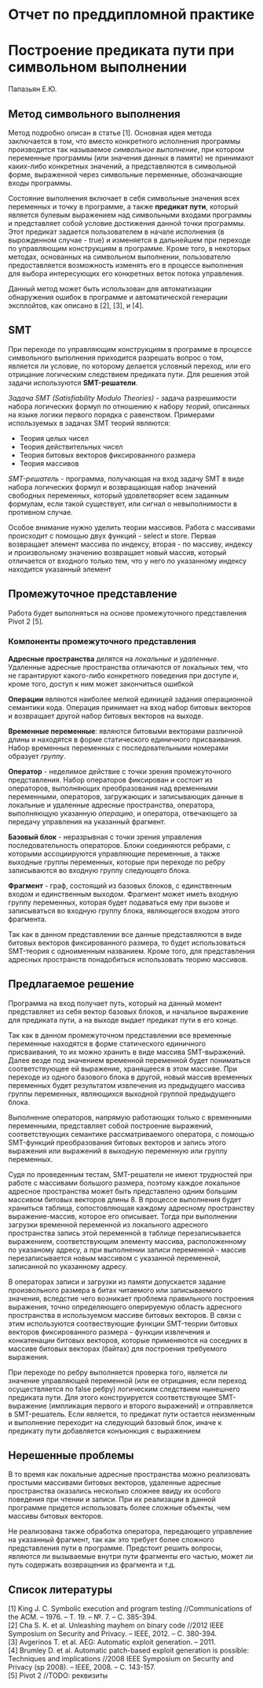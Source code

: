 # Отчет по преддипломной практике

# Построение предиката пути при символьном выполнении
Папазьян Е.Ю.

## Метод символьного выполнения
Метод подробно описан в статье [1].
Основная идея метода заключается в том, что вместо конкретного исполнения программы
производится так называемое _символьное выполнение_, при котором переменные программы
(или значения данных в памяти) не принимают каких-либо конкретных значений, а
представляются в символьной форме, выраженной через символьные переменные,
обозначающие входы программы.

Состояние выполнения включает в себя символьные значения всех переменных и точку
в программе, а также **предикат пути**, который является булевым выражением над
символьными входами программы и представляет собой условие достижения данной точки
программы.
Этот предикат задается пользователем в начале исполнения (в вырожденном случае - true)
и изменяется в дальнейшем при переходе по управляющим конструкциям в программе.
Кроме того, в некоторых методах, основанных на символьном выполнении,
пользователю предоставляется возможность изменять его в процессе выполнения
для выбора интересующих его конкретных веток потока управления.

Данный метод может быть использован для автоматизации обнаружения ошибок в программе
и автоматической генерации эксплойтов, как описано в [2], [3], и [4].

## SMT
При переходе по управляющим конструкциям в программе в процессе символьного выполнения
приходится разрешать вопрос о том, является ли условие, по которому делается условный
переход, или его отрицание логическим следствием предиката пути.
Для решения этой задачи используются **SMT-решатели**.

_Задача SMT (Satisfiability Modulo Theories)_ - задача разрешимости набора логических формул по отношению к
набору _теорий_, описанных на языке логики первого порядка с равенством.
Примерами используемых в задачах SMT теорий являются:

* Теория целых чисел
* Теория действительных чисел
* Теория битовых векторов фиксированного размера
* Теория массивов

_SMT-решатель_ - программа, получающая на вход задачу SMT в виде набора
логических формул и возвращающая набор значений свободных переменных, который
удовлетворяет всем заданным формулам, если такой существует, или сигнал о
невыполнимости в противном случае.

Особое внимание нужно уделить теории массивов. Работа с массивами происходит
с помощью двух функций - select и store. Первая возвращает элемент массива по
индексу, вторая - по массиву, индексу и произвольному значению
возвращает новый массив, который отличается от входного только тем, что у него
по указанному индексу находится указанный элемент

## Промежуточное представление
Работа будет выполняться на основе промежуточного представления
Pivot 2 [5].

### Компоненты промежуточного представления
**Адресные пространства** делятся на _локальные_ и _удаленные_.
Удаленные адресные пространства отличаются от локальных тем, что не гарантируют
какого-либо конкретного поведения при доступе и, кроме того, доступ к ним может
закончиться ошибкой

**Операции** являются наиболее мелкой единицей задания операционной семантики кода.
Операция принимает на вход набор битовых векторов и возвращает другой набор
битовых векторов на выходе.

**Временные переменные**: являются битовыми векторами различной длины и находятся в 
форме статического единичного присваивания.
Набор временных переменных с последовательными номерами образует *группу*.

**Оператор** - неделимое действие с точки зрения промежуточного представления.
Набор операторов фиксирован и состоит из операторов, выполняющих преобразования
над временными переменными,
операторов, загружающих и записывающих данные в локальные и удаленные
адресные пространства, оператора, выполняющую указанную _операцию_, и оператора,
отвечающего за передачу управления на указанный фрагмент.

**Базовый блок** - неразрывная с точки зрения управления последовательность операторов.
Блоки соединяются ребрами, с которыми ассоциируются управляющие переменные, а также
выходные группы переменных, которые при переходе по ребру записываются
во входную группу следующего блока.

**Фрагмент** - граф, состоящий из базовых блоков, с единственным входом
и единственным выходом. Фрагмент может иметь входную группу переменных, которая
будет подаваться ему при вызове и записываться во входную группу блока,
являющегося входом этого фрагмента.

Так как в данном представлении все данные представляются в виде битовых векторов
фиксированного размера, то будет использоваться SMT-теория с одноименным названием.
Кроме того, для представления адресных пространств понадобиться использовать
теорию массивов.

## Предлагаемое решение
Программа на вход получает путь, который на данный момент представляет из себя
вектор базовых блоков, и начальное выражение для предиката пути,
а на выходе выдает предикат пути в его конце.

Так как в данном промежуточном представлении все временные переменные находятся
в форме статического единичного присваивания, то их можно хранить в виде массива
SMT-выражений.
Далее везде под значением временной переменной будет пониматься соответствующее ей
выражение, хранящееся в этом массиве.
При переходе из одного базового блока в другой, новый массив временных переменных
будет результатом извлечения из предыдущего массива группы переменных, являющихся
выходной группой предыдущего блока.

Выполнение операторов, напрямую работающих только с временными переменными,
представляет собой построение выражений, cоответствующих семантике рассматриваемого
оператора, с помощью SMT-функций преобразования битовых векторов
и запись этого выражения или выражений
в выходную переменную или группу переменных.

Судя по проведенным тестам, SMT-решатели не имеют трудностей при работе с массивами
большого размера, поэтому каждое локальное адресное пространства может быть
представлено одним большим массивом битовых векторов длины 8.
В процессе выполнения будет храниться таблица, сопостовляющая каждому
адресному пространству выражение-массив, которое его описывает.
Тогда при выполнении загрузки временной переменной
из локального адресного пространства запись этой переменной в таблице
перезаписывается выражением, соответствующим элементу массива, 
расположенному по указаному адресу,
а при выполнении записи переменной - массив перезаписывается
новым массивом с указанной переменной, записанной по указанному адресу.

В операторах записи и загрузки из памяти допускается задание произвольного размера
в битах читаемого или записываемого значения, вследстие чего возникает проблема
правильного построения выражения, точно определяющего оперируемую область
адресного пространства в используемом массиве битовых векторов.
В связи с этим используются соотвествующие функции
SMT-теории битовых векторов фиксированного размера - функции
извлечения и конкатенации битовых векторов, которые
применяются на соседних в массиве битовых векторах (байтах) для построения
требуемого выражения.

При переходе по ребру выполняется проверка того, является ли значение управляющей
переменной (или ее отрицания, если переход осуществляется по false ребру) логическим
следствием нынешнего предиката пути. Для этого конструируется соответствующее
SMT-выражение (импликация первого и второго выражений) и отправляется в SMT-решатель.
Если является, то предикат пути остается неизменным и выполнение переходит на
следующий базовый блок, иначе к предикату пути добавляется конъюнкция с
выражением

## Нерешенные проблемы
В то время как локальные адресные пространства можно реализовать простыми массивами
битовых векторов, удаленные адресные пространства оказались несколько сложнее ввиду 
их особого поведения при чтении и записи. При их реализации в данной программе
придется использовать более сложные объекты, чем массивы битовых векторов.

Не реализована также обработка оператора, передающего управление на указанный фрагмент,
так как это требует более сложного
представления пути в программе. Предстоит решить вопросы,
являются ли вызываемые внутри пути фрагменты его частью,
может ли путь содержать возвращения из фрагмента
и т.д.

## Список литературы
[1] King J. C. Symbolic execution and program testing
//Communications of the ACM. – 1976. – Т. 19. – №. 7. – С. 385-394.  
[2] Cha S. K. et al. Unleashing mayhem on binary code
//2012 IEEE Symposium on Security and Privacy. – IEEE, 2012. – С. 380-394.  
[3] Avgerinos T. et al. AEG: Automatic exploit generation. – 2011.  
[4] Brumley D. et al. Automatic patch-based exploit generation is possible:
Techniques and implications
//2008 IEEE Symposium on Security and Privacy (sp 2008). – IEEE, 2008. – С. 143-157.  
[5] Pivot 2 //TODO: реквизиты  
